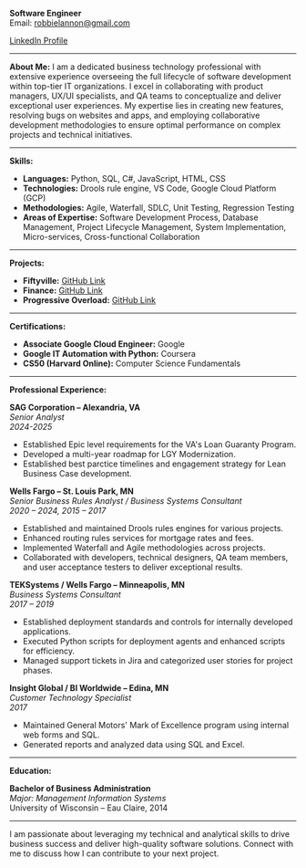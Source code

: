 **Software Engineer**  
Email: robbielannon@gmail.com  
<!-- Phone: (612) 490-3027  
Location: Rochester, MN   -->
[LinkedIn Profile](https://www.linkedin.com/in/robertlannon/)

---

**About Me:**
I am a dedicated business technology professional with extensive experience overseeing the full lifecycle of software development within top-tier IT organizations. I excel in collaborating with product managers, UX/UI specialists, and QA teams to conceptualize and deliver exceptional user experiences. My expertise lies in creating new features, resolving bugs on websites and apps, and employing collaborative development methodologies to ensure optimal performance on complex projects and technical initiatives.

---

**Skills:**

- **Languages:** Python, SQL, C#, JavaScript, HTML, CSS
- **Technologies:** Drools rule engine, VS Code, Google Cloud Platform (GCP)
- **Methodologies:** Agile, Waterfall, SDLC, Unit Testing, Regression Testing
- **Areas of Expertise:** Software Development Process, Database Management, Project Lifecycle Management, System Implementation, Micro-services, Cross-functional Collaboration

---

**Projects:**

- **Fiftyville:** [GitHub Link](https://github.com/edendir/cs50_fiftyville)
- **Finance:** [GitHub Link](https://github.com/edendir/cs50_finance)
- **Progressive Overload:** [GitHub Link](https://github.com/edendir/cs50_final_project)

---

**Certifications:**

- **Associate Google Cloud Engineer:** Google
- **Google IT Automation with Python:** Coursera
- **CS50 (Harvard Online):** Computer Science Fundamentals

---

**Professional Experience:**

**SAG Corporation – Alexandria, VA**  
*Senior Analyst*  
*2024-2025*  
- Established Epic level requirements for the VA's Loan Guaranty Program.
- Developed a multi-year roadmap for LGY Modernization.
- Established best parctice timelines and engagement strategy for Lean Business Case development.
  
**Wells Fargo – St. Louis Park, MN**  
*Senior Business Rules Analyst / Business Systems Consultant*  
*2020 – 2024, 2015 – 2017*  
- Established and maintained Drools rules engines for various projects.
- Enhanced routing rules services for mortgage rates and fees.
- Implemented Waterfall and Agile methodologies across projects.
- Collaborated with developers, technical designers, QA team members, and user acceptance testers to deliver exceptional results.

**TEKSystems / Wells Fargo – Minneapolis, MN**  
*Business Systems Consultant*  
*2017 – 2019*  
- Established deployment standards and controls for internally developed applications.
- Executed Python scripts for deployment agents and enhanced scripts for efficiency.
- Managed support tickets in Jira and categorized user stories for project phases.

**Insight Global / BI Worldwide – Edina, MN**  
*Customer Technology Specialist*  
*2017*  
- Maintained General Motors' Mark of Excellence program using internal web forms and SQL.
- Generated reports and analyzed data using SQL and Excel.

---

**Education:**

**Bachelor of Business Administration**  
*Major: Management Information Systems*  
University of Wisconsin – Eau Claire, 2014

---

I am passionate about leveraging my technical and analytical skills to drive business success and deliver high-quality software solutions. Connect with me to discuss how I can contribute to your next project.
